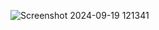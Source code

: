 ﻿![Screenshot 2024-09-19 121341](https://github.com/user-attachments/assets/1229e514-bd3c-4d3e-b60e-25b9182befac)

